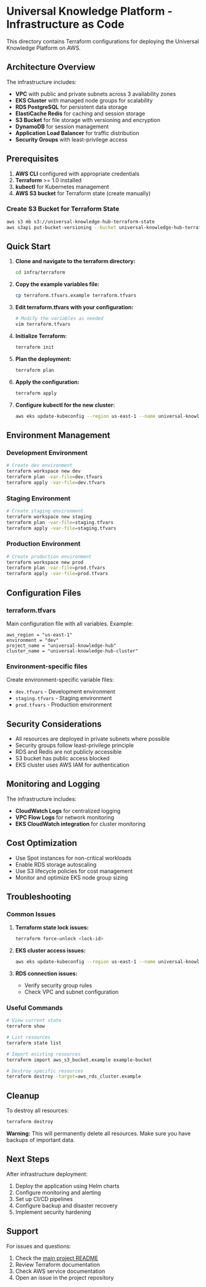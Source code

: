 # Universal Knowledge Platform - Infrastructure as Code

This directory contains Terraform configurations for deploying the Universal Knowledge Platform on AWS.

## Architecture Overview

The infrastructure includes:

- **VPC** with public and private subnets across 3 availability zones
- **EKS Cluster** with managed node groups for scalability
- **RDS PostgreSQL** for persistent data storage
- **ElastiCache Redis** for caching and session storage
- **S3 Bucket** for file storage with versioning and encryption
- **DynamoDB** for session management
- **Application Load Balancer** for traffic distribution
- **Security Groups** with least-privilege access

## Prerequisites

1. **AWS CLI** configured with appropriate credentials
2. **Terraform** >= 1.0 installed
3. **kubectl** for Kubernetes management
4. **AWS S3 bucket** for Terraform state (create manually)

### Create S3 Bucket for Terraform State

```bash
aws s3 mb s3://universal-knowledge-hub-terraform-state
aws s3api put-bucket-versioning --bucket universal-knowledge-hub-terraform-state --versioning-configuration Status=Enabled
```

## Quick Start

1. **Clone and navigate to the terraform directory:**
   ```bash
   cd infra/terraform
   ```

2. **Copy the example variables file:**
   ```bash
   cp terraform.tfvars.example terraform.tfvars
   ```

3. **Edit terraform.tfvars with your configuration:**
   ```bash
   # Modify the variables as needed
   vim terraform.tfvars
   ```

4. **Initialize Terraform:**
   ```bash
   terraform init
   ```

5. **Plan the deployment:**
   ```bash
   terraform plan
   ```

6. **Apply the configuration:**
   ```bash
   terraform apply
   ```

7. **Configure kubectl for the new cluster:**
   ```bash
   aws eks update-kubeconfig --region us-east-1 --name universal-knowledge-hub-cluster
   ```

## Environment Management

### Development Environment

```bash
# Create dev environment
terraform workspace new dev
terraform plan -var-file=dev.tfvars
terraform apply -var-file=dev.tfvars
```

### Staging Environment

```bash
# Create staging environment
terraform workspace new staging
terraform plan -var-file=staging.tfvars
terraform apply -var-file=staging.tfvars
```

### Production Environment

```bash
# Create production environment
terraform workspace new prod
terraform plan -var-file=prod.tfvars
terraform apply -var-file=prod.tfvars
```

## Configuration Files

### terraform.tfvars

Main configuration file with all variables. Example:

```hcl
aws_region = "us-east-1"
environment = "dev"
project_name = "universal-knowledge-hub"
cluster_name = "universal-knowledge-hub-cluster"
```

### Environment-specific files

Create environment-specific variable files:

- `dev.tfvars` - Development environment
- `staging.tfvars` - Staging environment  
- `prod.tfvars` - Production environment

## Security Considerations

- All resources are deployed in private subnets where possible
- Security groups follow least-privilege principle
- RDS and Redis are not publicly accessible
- S3 bucket has public access blocked
- EKS cluster uses AWS IAM for authentication

## Monitoring and Logging

The infrastructure includes:

- **CloudWatch Logs** for centralized logging
- **VPC Flow Logs** for network monitoring
- **EKS CloudWatch integration** for cluster monitoring

## Cost Optimization

- Use Spot instances for non-critical workloads
- Enable RDS storage autoscaling
- Use S3 lifecycle policies for cost management
- Monitor and optimize EKS node group sizing

## Troubleshooting

### Common Issues

1. **Terraform state lock issues:**
   ```bash
   terraform force-unlock <lock-id>
   ```

2. **EKS cluster access issues:**
   ```bash
   aws eks update-kubeconfig --region us-east-1 --name universal-knowledge-hub-cluster
   ```

3. **RDS connection issues:**
   - Verify security group rules
   - Check VPC and subnet configuration

### Useful Commands

```bash
# View current state
terraform show

# List resources
terraform state list

# Import existing resources
terraform import aws_s3_bucket.example example-bucket

# Destroy specific resources
terraform destroy -target=aws_rds_cluster.example
```

## Cleanup

To destroy all resources:

```bash
terraform destroy
```

**Warning:** This will permanently delete all resources. Make sure you have backups of important data.

## Next Steps

After infrastructure deployment:

1. Deploy the application using Helm charts
2. Configure monitoring and alerting
3. Set up CI/CD pipelines
4. Configure backup and disaster recovery
5. Implement security hardening

## Support

For issues and questions:

1. Check the [main project README](../../README.md)
2. Review Terraform documentation
3. Check AWS service documentation
4. Open an issue in the project repository 